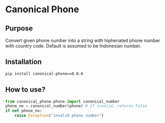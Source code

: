 # Canonical Phone
## Purpose
Convert given phone number into a string with hiphenated phone number with country code.
Default is assumed to be Indonesian number.

## Installation
```bash
pip install canonical-phone==0.0.6
```

## How to use?
```python
from canonical_phone.phone import canonical_number
phone_no = canonical_number(phone) # If invalid, returns False
if not phone_no:
    raise Exception("invalid phone number")
```